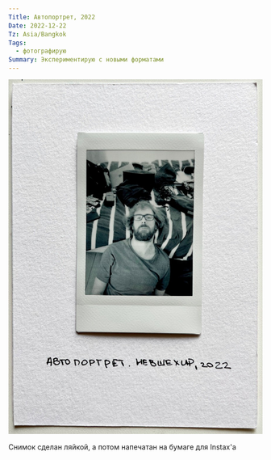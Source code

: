 ```yaml
---
Title: Автопортрет, 2022
Date: 2022-12-22
Tz: Asia/Bangkok
Tags:
  - фотографирую
Summary: Экспериментирую с новыми форматами
---
```


![Автопортрет, Невшехир, 2022](images/selfportrait-nevshehir@2x.jpg)

Снимок сделан ляйкой, а потом напечатан на бумаге для Instax'а